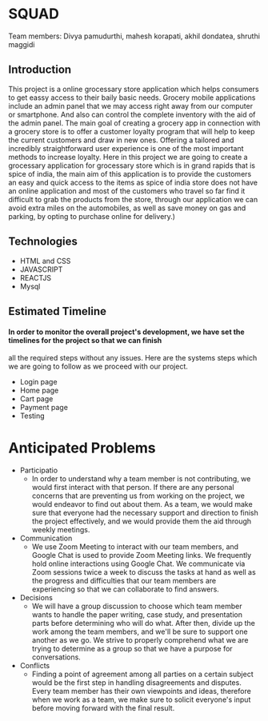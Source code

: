 # SQUAD
Team members: Divya pamudurthi, mahesh korapati, akhil dondatea, shruthi maggidi

## Introduction
This project is a online grocessary store application which helps consumers to get eassy access to their baily basic needs. Grocery mobile applications include an admin panel that we may access right away from our computer or smartphone. And also can control the complete inventory with the aid of the admin panel. The main goal of creating a grocery app in connection with a grocery store is to offer a customer loyalty program that will help to keep the current customers and draw in new ones. Offering a tailored and incredibly straightforward user experience is one of the most important methods to increase loyalty. Here in this project we are going to create a grocessary application for grocessary store which is in grand rapids that is spice of india, the main aim of this application is to provide the customers an easy and quick access to the items as spice of india store does not have an online application and most of the customers who travel so far find it difficult to grab the products from the store, through our application we can avoid extra miles on the automobiles, as well as save money on gas and parking, by opting to purchase online for delivery.)


## Technologies
   - HTML and CSS
   - JAVASCRIPT
   - REACTJS
   - Mysql

## Estimated Timeline
#### In order to monitor the overall project's development, we have set the timelines  for the project so that we can finish 
all the required steps without any issues. Here are the systems steps which we are going to follow as we proceed with our project.
* Login page
* Home page
* Cart page 
* Payment page
* Testing 

# Anticipated Problems
* Participatio
  - In order to understand why a team member is not contributing, we would first interact with that person. If there are any personal concerns that are preventing us from working on the project, we would endeavor to find out about them. As a team, we would make sure that everyone had the necessary support and direction to finish the project effectively, and we would provide them the aid through weekly meetings.
* Communication
  - We use Zoom Meeting to interact with our team members, and Google Chat is used to provide Zoom Meeting links. We frequently hold online interactions using Google Chat. We communicate via Zoom sessions twice a week to discuss the tasks at hand as well as the progress and difficulties that our team members are experiencing so that we can collaborate to find answers.
* Decisions
  - We will have a group discussion to choose which team member wants to handle the paper writing, case study, and presentation parts before determining who will do what. After then, divide up the work among the team members, and we'll be sure to support one another as we go. We strive to properly comprehend what we are trying to determine as a group so that we have a purpose for conversations.
* Conflicts
  - Finding a point of agreement among all parties on a certain subject would be the first step in handling disagreements and disputes. Every team member has their own viewpoints and ideas, therefore when we work as a team, we make sure to solicit everyone's input before moving forward with the final result.
  
